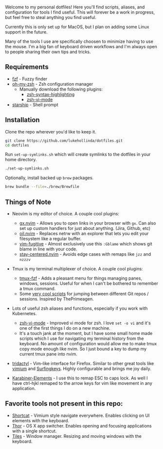 Welcome to my personal dotfiles! Here you'll find scripts, aliases, and configuration for tools I find useful. This will forever be a work in progress, but feel free to steal anything you find useful.

Currently this is only set up for MacOS, but I plan on adding some Linux support in the future.

Many of the tools I use are specifically choosen to minimize having to use the mouse. I'm a big fan of keyboard driven workflows and I'm always open to people sharing their own tips and tricks.

## Requirements
- [fzf](https://github.com/junegunn/fzf) - Fuzzy finder
- [oh-my-zsh](https://ohmyz.sh/) - Zsh configuration manager
    - Manually download the following plugins:
        - [zsh-syntax-highlighting](https://github.com/zsh-users/zsh-syntax-highlighting/)
        - [zsh-vi-mode](https://github.com/zsh-users/zsh-syntax-highlighting/)
- [starship](https://starship.rs/) - Shell prompt

## Installation

Clone the repo wherever you'd like to keep it.

```bash
git clone https://github.com/lukehollinda/dotfiles.git
cd dotfiles
```

Run `set-up-symlinks.sh` which will create symlinks to the dotfiles in your home directory.

```bash
./set-up-symlinks.sh
```

Optionally, install backed up `brew` packages.

```bash
brew bundle --file=./brew/Brewfile
```


## Things of Note

- Neovim is my editor of choice. A couple cool plugins:
    - [gx.nvim](https://github.com/chrishrb/gx.nvim) - Allows you to open links in your browser with `gx`. Can also set up custom handlers for just about anything. (Jira, Github, etc)
    - [oil.nvim](https://github.com/stevearc/oil.nvim) - Replaces netrw with an explorer that lets you edit your filesystem like a regular buffer.
    - [vim-fugitive](https://github.com/tpope/vim-fugitive) - Almost exclusively use this `:Gblame` which shows git blame in line with your code.
    - [stay-centered.nvim](https://github.com/arnamak/stay-centered.nvim) - Avoids edge cases with remaps like `jzz` and `nzzzv`

- Tmux is my terminal multiplexer of choice. A couple cool plugins:
    - [tmux-fzf](https://github.com/sainnhe/tmux-fzf) - Adds a pleasant menu for things managing panes, windows, sessions. Useful for when I can't be bothered to remember a tmux command.
    - Some [very cool scripts](https://github.com/lukehollinda/dotfiles/blob/c28e734c027f9432dce32ada52e096f8e4d19d78/tmux/tmux.conf#L64-L66) for jumping between different Git repos / sessions. Inspired by ThePrimeagen.


- Lots of useful zsh aliases and functions, especially if you work with Kubernetes.
    - [zsh-vi-mode](https://github.com/jeffreytse/zsh-vi-mode) - Improved vi mode for zsh. I love `set -o vi` and it's one of the first things I do on a new machine.
    -  It's a touch jank at the moment, but I have some small home made scripts which I use for navigating my terminal history from the keyboard. No amount of configuration would allow me to make tmux copy mode enough like nvim. So I just bound a key to dump my current tmux pane into nvim.

- [tridactyl](https://github.com/tridactyl/tridactyl) - Vim-like interface for Firefox. Similar to other great tools like [vimium](https://github.com/philc/vimium) and [Surfingkeys](https://github.com/brookhong/Surfingkeys). Highly configurable and brings me joy daily.

- [Karabiner-Elements](https://github.com/pqrs-org/Karabiner-Elements) - I use this to remap ESC to caps lock. As well I have ctrl-hjkl remaped to the arrow keys for vim like movement in any application.


## Favorite tools not present in this repo:
- [Shortcat](https://shortcatapp.com/) - Vimium style navigate everywhere. Enables clicking on UI elements with the keyboard.
- [Thor](https://github.com/gbammc/Thor) - OS X app switcher. Enables opening and focusing applications with a single shortcut.
- [Tiles](https://freemacsoft.net/tiles/) - Window manager. Resizing and moving windows with the keyboard.
